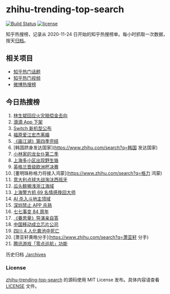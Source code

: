 # zhihu-trending-top-search

[![Build Status](https://github.com/justjavac/zhihu-trending-top-search/workflows/ci/badge.svg?branch=main)](https://github.com/justjavac/zhihu-trending-top-search/actions)
[![license](https://img.shields.io/github/license/justjavac/zhihu-trending-top-search)](https://github.com/justjavac/zhihu-trending-top-search/blob/main/LICENSE)

知乎热搜榜，记录从 2020-11-24 日开始的知乎热搜榜单。每小时抓取一次数据，按天[归档](./archives)。

## 相关项目

- [知乎热门话题](https://github.com/justjavac/zhihu-trending-hot-questions)
- [知乎热门视频](https://github.com/justjavac/zhihu-trending-hot-video)
- [微博热搜榜](https://github.com/justjavac/weibo-trending-hot-search)

## 今日热搜榜

<!-- BEGIN -->
<!-- 最后更新时间 Thu Jul 08 2021 22:06:04 GMT+0800 (China Standard Time) -->

1. [林生斌回应火灾赔偿金去向](https://www.zhihu.com/search?q=林生斌)
2. [滴滴 App 下架](https://www.zhihu.com/search?q=滴滴下架)
3. [Switch 新机型公布](https://www.zhihu.com/search?q=switch)
4. [福原爱江宏杰离婚](https://www.zhihu.com/search?q=福原爱)
5. [《画江湖》第四季完结](https://www.zhihu.com/search?q=画江湖之不良人)
6. [韩国跻身发达国家](https://www.zhihu.com/search?q=韩国 发达国家)
7. [小林家的龙女仆第二季](https://www.zhihu.com/search?q=小林家的龙女仆)
8. [上海多小区出现野生貉](https://www.zhihu.com/search?q=野生貉)
9. [英格兰晋级欧洲杯决赛](https://www.zhihu.com/search?q=英格兰队)
10. [董明珠称格力将接入鸿蒙](https://www.zhihu.com/search?q=格力 鸿蒙)
11. [意大利点球大战淘汰西班牙](https://www.zhihu.com/search?q=意大利队)
12. [瓜头鲸搁浅浙江海域](https://www.zhihu.com/search?q=瓜头鲸搁浅)
13. [上海警方抓 69 名情感挽回大师](https://www.zhihu.com/search?q=情感挽回)
14. [AI 杀入斗地主领域](https://www.zhihu.com/search?q=AI斗地主)
15. [深圳禁止 APP 杀熟](https://www.zhihu.com/search?q=大数据杀熟)
16. [七七事变 84 周年](https://www.zhihu.com/search?q=七七事变)
17. [《眷思量》导演亲自答](https://www.zhihu.com/search?q=眷思量)
18. [中国移动成立芯片公司](https://www.zhihu.com/search?q=中国移动)
19. [四川 4 人化粪池中死亡](https://www.zhihu.com/search?q=化粪池坠亡)
20. [萧亚轩黄皓分手](https://www.zhihu.com/search?q=萧亚轩 分手)
21. [腾讯游戏「零点巡航」功能](https://www.zhihu.com/search?q=腾讯游戏)

<!-- END -->

历史归档 [./archives](./archives)

### License

[zhihu-trending-top-search](https://github.com/justjavac/zhihu-trending-top-search)
的源码使用 MIT License 发布。具体内容请查看 [LICENSE](./LICENSE) 文件。
